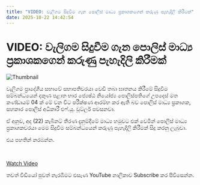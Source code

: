 ```yaml
---
title: "VIDEO: වැලිගම සිදුවීම ගැන පොලිස් මාධ්‍ය ප්‍රකාශකගෙන් කරුණු පැහැදිලි කිරීමක්"
date: 2025-10-22 14:42:54
---
```


# VIDEO: වැලිගම සිදුවීම ගැන පොලිස් මාධ්‍ය ප්‍රකාශකගෙන් කරුණු පැහැදිලි කිරීමක්

![Thumbnail](https://helakuru.sgp1.cdn.digitaloceanspaces.com/esana/images/lib/wutler-jk.jpg)

වැලිගම ප්‍රාදේශීය සභාවේ සභාපතිවරයා වෙඩි තබා ඝාතනය කිරීමේ සිදුවීම සම්බන්ධයෙන් දකුණ පළාත භාර ජ්‍යෙෂ්ඨ නියෝජ්‍ය පොලිස්පතිගේ උපදෙස් මත කණ්ඩායම් 04 ක් මේ වන විට පරීක්ෂණ ආරම්භ කර ඇති බව පොලිස් මාධ්‍ය ප්‍රකාශක, සහකාර පොලිස් අධිකාරී එෆ්.යූ. වූට්ලර් පවසනවා.

ඒ අනුව, අද (22) කැබිනට් තීරණ දැනුම්දීමේ මාධ්‍ය හමුවට එක් වෙමින් පොලිස් මාධ්‍ය ප්‍රකාශකවරයා මෙම සිදුවීම සම්බන්ධයෙන් කරුණු පැහැදිලි කිරීමක් සිදු කරනු ලැබුවා.

එය පහතින් නරඹන්න.

 

[Watch Video](https://youtube.com/embed/UiO6oThmvC4)

තවත් වීඩියෝ පුවත් නැරඹීමට එසැණ YouTube නාලිකාව Subscribe කර පිවිසෙන්න.

